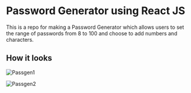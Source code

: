 # Password Generator using React JS

This is a repo for making a Password Generator which allows users to set the range of passwords from 8 to 100 and choose to add numbers and characters.


## How it looks



![Passgen1](https://github.com/Ganesh-Sharmaz/Password-Generator/assets/151487165/0aa8cf31-0a0f-4a78-a37e-882775a881c4)


![Passgen2](https://github.com/Ganesh-Sharmaz/Password-Generator/assets/151487165/922116b1-dff7-4c91-b6be-9dc64e3c6052)
